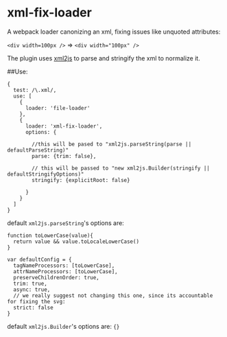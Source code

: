 # xml-fix-loader

A webpack loader canonizing an xml, fixing issues like unquoted attributes:

`<div width=100px />` => `<div width="100px" />`

The plugin uses [xml2js](https://www.npmjs.com/package/xml2js) to parse and stringify the xml to normalize it.


##Use:

```
{
  test: /\.xml/,
  use: [
    {
      loader: 'file-loader'
    },
    {
      loader: 'xml-fix-loader',
      options: {
      
        //this will be pased to "xml2js.parseString(parse || defaultParseString)"
        parse: {trim: false},
        
        // this will be passed to "new xml2js.Builder(stringify || defaultStringifyOptions)"
        stringify: {explicitRoot: false}
        
      }
    }
  ]
}
```

default `xml2js.parseString`'s options are:

```
function toLowerCase(value){
  return value && value.toLocaleLowerCase()
}

var defaultConfig = {
  tagNameProcessors: [toLowerCase],
  attrNameProcessors: [toLowerCase],
  preserveChildrenOrder: true,
  trim: true,
  async: true,
  // we really suggest not changing this one, since its accountable for fixing the svg:
  strict: false 
}
```

default `xml2js.Builder`'s options are: `{}`
